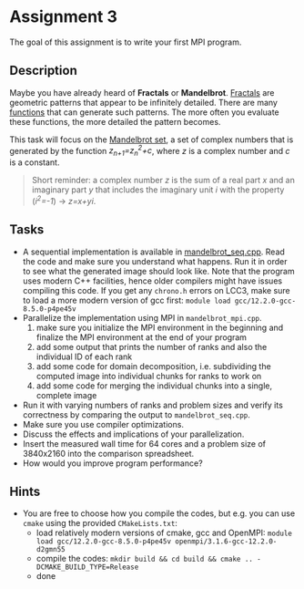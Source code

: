# Assignment 3

The goal of this assignment is to write your first MPI program.

## Description

Maybe you have already heard of **Fractals** or **Mandelbrot**. [Fractals](https://en.wikipedia.org/wiki/Fractal) are geometric patterns that appear to be infinitely detailed. There are many [functions](https://en.wikipedia.org/wiki/List_of_fractals_by_Hausdorff_dimension) that can generate such patterns. The more often you evaluate these functions, the more detailed the pattern becomes.

This task will focus on the [Mandelbrot set](https://en.wikipedia.org/wiki/Mandelbrot_set), a set of complex numbers that is generated by the function *z<sub>n+1</sub>=z<sub>n</sub><sup>2</sup>+c*, where *z* is a complex number and *c* is a constant.
> Short reminder: a complex number *z* is the sum of a real part *x* and an imaginary part *y* that includes the imaginary unit *i* with the property (*i<sup>2</sup>=-1*) &rarr; *z=x+yi*.

## Tasks

- A sequential implementation is available in [mandelbrot_seq.cpp](mandelbrot_seq.cpp). Read the code and make sure you understand what happens. Run it in order to see what the generated image should look like. Note that the program uses modern C++ facilities, hence older compilers might have issues compiling this code. If you get any `chrono.h` errors on LCC3, make sure to load a more modern version of gcc first: `module load gcc/12.2.0-gcc-8.5.0-p4pe45v`
- Parallelize the implementation using MPI in `mandelbrot_mpi.cpp`. 
    1) make sure you initialize the MPI environment in the beginning and finalize the MPI environment at the end of your program
    2) add some output that prints the number of ranks and also the individual ID of each rank
    3) add some code for domain decomposition, i.e. subdividing the computed image into individual chunks for ranks to work on
    4) add some code for merging the individual chunks into a single, complete image
- Run it with varying numbers of ranks and problem sizes and verify its correctness by comparing the output to `mandelbrot_seq.cpp`.
- Make sure you use compiler optimizations.
- Discuss the effects and implications of your parallelization.
- Insert the measured wall time for 64 cores and a problem size of 3840x2160 into the comparison spreadsheet.
- How would you improve program performance?

## Hints

- You are free to choose how you compile the codes, but e.g. you can use `cmake` using the provided `CMakeLists.txt`:
  - load relatively modern versions of cmake, gcc and OpenMPI: `module load gcc/12.2.0-gcc-8.5.0-p4pe45v openmpi/3.1.6-gcc-12.2.0-d2gmn55`
  - compile the codes: `mkdir build && cd build && cmake .. -DCMAKE_BUILD_TYPE=Release`
  - done
